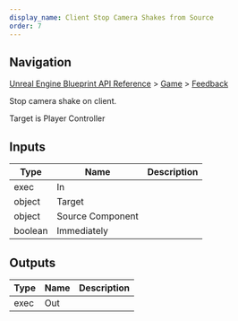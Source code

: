 ```yaml
---
display_name: Client Stop Camera Shakes from Source
order: 7
---
```

## Navigation

[Unreal Engine Blueprint API Reference](https://dev.epicgames.com/documentation/en-us/unreal-engine/BlueprintAPI) > [Game](https://dev.epicgames.com/documentation/en-us/unreal-engine/BlueprintAPI/Game) > [Feedback](https://dev.epicgames.com/documentation/en-us/unreal-engine/BlueprintAPI/Game/Feedback)

Stop camera shake on client.

Target is Player Controller

## Inputs

| Type | Name | Description |
| --- | --- | --- |
| exec | In |  |
| object | Target |  |
| object | Source Component |  |
| boolean | Immediately |  |

## Outputs

| Type | Name | Description |
| --- | --- | --- |
| exec | Out |  |
